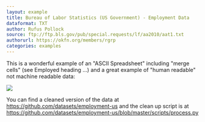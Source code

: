 ```yaml
---
layout: example
title: Bureau of Labor Statistics (US Government) - Employment Data
dataformat: TXT
author: Rufus Pollock
source: ftp://ftp.bls.gov/pub/special.requests/lf/aa2010/aat1.txt
authorurl: https://okfn.org/members/rgrp
categories: examples
---
```


This is a wonderful example of an "ASCII Spreadsheet" including "merge cells" (see Employed heading ...) and a great example of "human readable" not machine readable data:

<img src="https://github-camo.global.ssl.fastly.net/8e593fbeef9d6965e8447bbc395d408d6d81c4b8/687474703a2f2f6173736574732e6f6b666e2e6f72672f66696c65732f74616c6b732f6d656469612f626c735f7261772e706e67" atl="" />

You can find a cleaned version of the data at <https://github.com/datasets/employment-us> and the clean up script is at <https://github.com/datasets/employment-us/blob/master/scripts/process.py>

